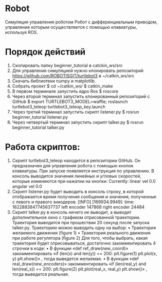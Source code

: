 # Robot
Симуляция управления роботом Робот с дифференциальным приводом, управление которым осуществляется с помощью клавиатуры, используя ROS.
# Порядок действий
1) Скопировать папку beginner_tutorial в catckin_ws/src
2) Для управления симуляцией нужно клонировать репозиторий https://github.com/ROBOTISGIT/turtlebot3 в ~/catkin_ws/src 
3) Скачать библиотеки numpy и matplotlib.
4) Собрать проект 
$ cd ~/catkin_ws/
$ catkin_make 
5) В первом терминале запустить ядро Ros
$ roscore
6) Через второй терминал запустить клонированный репозиторий с GitHub 
$ export TURTLEBOT3_MODEL=waffle; roslaunch turtlebot3_teleop turtlebot3_teleop_key.launch
7) Через третий терминал запустить скрипт listener.py
$ rosrun beginner_tutorial listener.py
8) Через четвертый терминал запустить скрипт talker.py
$ rosrun beginner_tutorial talker.py
# Работа скриптов:
1. Скрипт turtlebot3_teleop находится в репозитории GitHub. Он предназначен для управления робота с помощью кнопок клавиатуры. При запуске появляется инструкция по управлению.
В консоль выводится значения линейных и угловых скоростей, которые изменяются при нажатии на кнопки: 
Currently: linear vel 0.0 angular vel 0.0
2. Скрипт listener.py будет выводить в консоль cтроку, в которой отображается время получения сообщения и значения, полученные с левого и правого энкодеров. 
[INFO] [169934.9949]: time: 1622883847745637737 left encoder 147868 right encoder 24484
3. Скрипт talker.py в консоль ничего не выводит, а выводит дополнительное окно с графиком отрисованной траектории. Траектория выводится при прошествии 20 секунд после запуска talker.py.
Траекторию можно выводить одну на выбор:
•	Траектория желаемого движения (figure 1)
•	Траектория реального движения при работе регулятора (figure 2)
Для того, чтобы выбрать, какая траектория будет отрисовываться, достаточно закомментировать 4 строчки в коде:
•	В функции «def ref_draw(new_coord)» закомментировать 
«if (len(x) and len(y)) == 200:
plt.figure(1)
plt.plot(x, y)
plt.show()»
, тогда выведется желаемая.
•	В функции «def real_draw(new_encoders)» закомментировать 
«if (len(real_y) and len(real_x)) == 200:
plt.figure(2)
plt.plot(real_x, real_y)
plt.show()»
, тогда выведется реальная.

